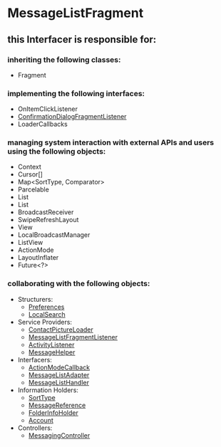 # MessageListFragment
## this Interfacer is responsible for: 
### inheriting the following classes: 
* Fragment
### implementing the following interfaces:
* OnItemClickListener
* [ConfirmationDialogFragmentListener](../Interfacers/ConfirmationDialogFragmentListener.md) 
* LoaderCallbacks<Cursor>
### managing system interaction with external APIs and users using the following objects: 
* Context
* Cursor[]
* Map<SortType, Comparator<Cursor>>
* Parcelable
* List<Message>
* List<MessageReference>
* BroadcastReceiver
* SwipeRefreshLayout
* View
* LocalBroadcastManager
* ListView
* ActionMode
* LayoutInflater
* Future<?>
### collaborating with the following objects: 
* Structurers: 
	* [Preferences](../Structurers/Preferences.md) 
	* [LocalSearch](../Structurers/LocalSearch.md) 
* Service Providers: 
	* [ContactPictureLoader](../ServiceProviders/ContactPictureLoader.md) 
	* [MessageListFragmentListener](../ServiceProviders/MessageListFragmentListener.md) 
	* [ActivityListener](../ServiceProviders/ActivityListener.md) 
	* [MessageHelper](../ServiceProviders/MessageHelper.md) 
* Interfacers: 
	* [ActionModeCallback](../Interfacers/ActionModeCallback.md) 
	* [MessageListAdapter](../Interfacers/MessageListAdapter.md) 
	* [MessageListHandler](../Interfacers/MessageListHandler.md) 
* Information Holders: 
	* [SortType](../InformationHolders/SortType.md) 
	* [MessageReference](../InformationHolders/MessageReference.md) 
	* [FolderInfoHolder](../InformationHolders/FolderInfoHolder.md) 
	* [Account](../InformationHolders/Account.md) 
* Controllers: 
	* [MessagingController](../Controllers/MessagingController.md) 
